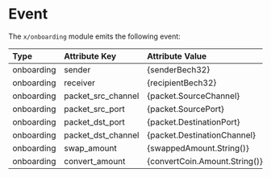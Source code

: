 <!--
order: 3
-->

# Event
The `x/onboarding` module emits the following event:

| Type       | Attribute Key      | Attribute Value               |
|:-----------|:-------------------|:------------------------------|
| onboarding | sender             | {senderBech32}                |
| onboarding | receiver           | {recipientBech32}             |
| onboarding | packet_src_channel | {packet.SourceChannel}        |
| onboarding | packet_src_port    | {packet.SourcePort}           |
| onboarding | packet_dst_port    | {packet.DestinationPort}      |
| onboarding | packet_dst_channel | {packet.DestinationChannel}   |
| onboarding | swap_amount        | {swappedAmount.String()}      |
| onboarding | convert_amount     | {convertCoin.Amount.String()} |